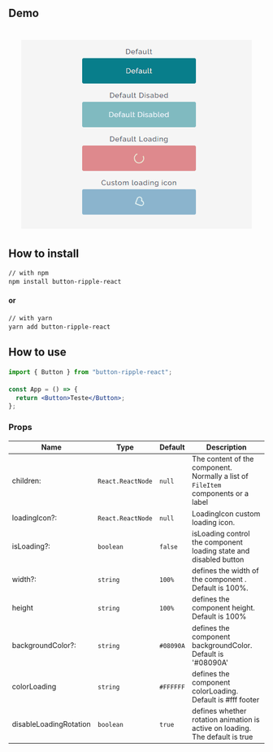 ## Demo

<h1 align="center">
  <img src=./demo/demo.gif />
</h1>

## How to install

```bash
// with npm
npm install button-ripple-react
```

#### or

```bash
// with yarn
yarn add button-ripple-react
```

## How to use

```jsx
import { Button } from "button-ripple-react";

const App = () => {
  return <Button>Teste</Button>;
};
```

### Props

| Name                   | Type              | Default   | Description                                                                       |
| ---------------------- | ----------------- | --------- | --------------------------------------------------------------------------------- |
| children:              | `React.ReactNode` | `null`    | The content of the component. Normally a list of `FileItem` components or a label |
| loadingIcon?:          | `React.ReactNode` | `null`    | LoadingIcon custom loading icon.                                                  |
| isLoading?:            | `boolean`         | `false`   | isLoading control the component loading state and disabled button                 |
| width?:                | `string`          | `100%`    | defines the width of the component . Default is 100%.                             |
| height                 | `string`          | `100%`    | defines the component height. Default is 100%                                     |
| backgroundColor?:      | `string`          | `#08090A` | defines the component backgroundColor. Default is '#08090A'                       |
| colorLoading           | `string`          | `#FFFFFF` | defines the component colorLoading. Default is #fff footer                        |
| disableLoadingRotation | `boolean`         | `true`    | defines whether rotation animation is active on loading. The default is true      |

